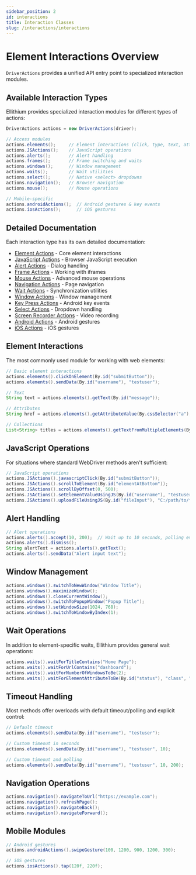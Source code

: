 ```yaml
---
sidebar_position: 2
id: interactions
title: Interaction Classes
slug: /interactions/interactions
---
```


# Element Interactions Overview

`DriverActions` provides a unified API entry point to specialized interaction modules.

## Available Interaction Types

Ellithium provides specialized interaction modules for different types of actions:

```java
DriverActions actions = new DriverActions(driver);

// Access modules
actions.elements();     // Element interactions (click, type, text, attributes)
actions.JSActions();    // JavaScript operations
actions.alerts();       // Alert handling
actions.frames();       // Frame switching and waits
actions.windows();      // Window management
actions.waits();        // Wait utilities
actions.select();       // Native <select> dropdowns
actions.navigation();   // Browser navigation
actions.mouse();        // Mouse operations

// Mobile-specific
actions.androidActions();  // Android gestures & key events
actions.iosActions();      // iOS gestures
```

## Detailed Documentation

Each interaction type has its own detailed documentation:

- [Element Actions](element-actions) - Core element interactions
- [JavaScript Actions](javascript-actions) - Browser JavaScript execution
- [Alert Actions](alert-actions) - Dialog handling
- [Frame Actions](frame-actions) - Working with iframes
- [Mouse Actions](mouse-actions) - Advanced mouse operations
- [Navigation Actions](navigation-actions) - Page navigation
- [Wait Actions](wait-actions) - Synchronization utilities
- [Window Actions](window-actions) - Window management
- [Key Press Actions](key-press-actions) - Android key events
- [Select Actions](select-actions) - Dropdown handling
- [Screen Recorder Actions](screen-recorder-actions) - Video recording
- [Android Actions](android-actions) - Android gestures
- [iOS Actions](ios-actions) - iOS gestures

## Element Interactions

The most commonly used module for working with web elements:

```java
// Basic element interactions
actions.elements().clickOnElement(By.id("submitButton"));
actions.elements().sendData(By.id("username"), "testuser");

// Text
String text = actions.elements().getText(By.id("message"));

// Attributes
String href = actions.elements().getAttributeValue(By.cssSelector("a"), "href");

// Collections
List<String> titles = actions.elements().getTextFromMultipleElements(By.cssSelector(".title"));
```

## JavaScript Operations

For situations where standard WebDriver methods aren't sufficient:

```java
// JavaScript operations
actions.JSActions().javascriptClick(By.id("submitButton"));
actions.JSActions().scrollToElement(By.id("elementAtBottom"));
actions.JSActions().scrollByOffset(0, 500);
actions.JSActions().setElementValueUsingJS(By.id("username"), "testuser");
actions.JSActions().uploadFileUsingJS(By.id("fileInput"), "C:/path/to/file.txt");
```

## Alert Handling

```java
// Alert operations
actions.alerts().accept(10, 200);  // Wait up to 10 seconds, polling every 200ms
actions.alerts().dismiss();
String alertText = actions.alerts().getText();
actions.alerts().sendData("Alert input text");
```

## Window Management

```java
actions.windows().switchToNewWindow("Window Title");
actions.windows().maximizeWindow();
actions.windows().closeCurrentWindow();
actions.windows().switchToPopupWindow("Popup Title");
actions.windows().setWindowSize(1024, 768);
actions.windows().switchToWindowByIndex(1);
```

## Wait Operations

In addition to element-specific waits, Ellithium provides general wait operations:

```java
actions.waits().waitForTitleContains("Home Page");
actions.waits().waitForUrlContains("dashboard");
actions.waits().waitForNumberOfWindowsToBe(2);
actions.waits().waitForElementAttributeToBe(By.id("status"), "class", "active");
```

## Timeout Handling

Most methods offer overloads with default timeout/polling and explicit control:

```java
// Default timeout
actions.elements().sendData(By.id("username"), "testuser");

// Custom timeout in seconds
actions.elements().sendData(By.id("username"), "testuser", 10);

// Custom timeout and polling
actions.elements().sendData(By.id("username"), "testuser", 10, 200);
```

## Navigation Operations

```java
actions.navigation().navigateToUrl("https://example.com");
actions.navigation().refreshPage();
actions.navigation().navigateBack();
actions.navigation().navigateForward();
```

## Mobile Modules

```java
// Android gestures
actions.androidActions().swipeGesture(100, 1200, 900, 1200, 300);

// iOS gestures
actions.iosActions().tap(120f, 220f);
```
